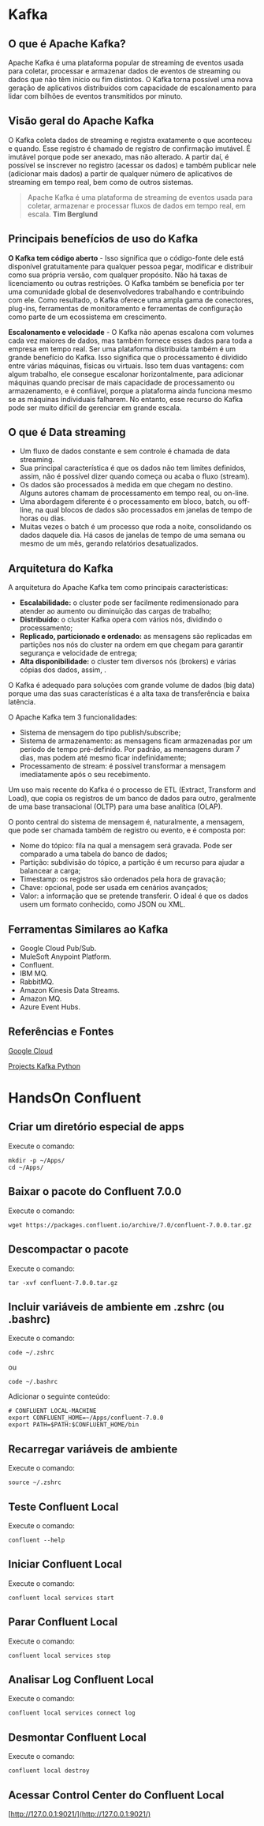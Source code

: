 # Kafka

## O que é Apache Kafka?

Apache Kafka é uma plataforma popular de streaming de eventos usada para coletar, processar e armazenar dados de eventos de streaming ou dados que não têm início ou fim distintos. O Kafka torna possível uma nova geração de aplicativos distribuídos com capacidade de escalonamento para lidar com bilhões de eventos transmitidos por minuto.

## Visão geral do Apache Kafka

O Kafka coleta dados de streaming e registra exatamente o que aconteceu e quando. Esse registro é chamado de registro de confirmação imutável. É imutável porque pode ser anexado, mas não alterado. A partir daí, é possível se inscrever no registro (acessar os dados) e também publicar nele (adicionar mais dados) a partir de qualquer número de aplicativos de streaming em tempo real, bem como de outros sistemas.

> Apache Kafka é uma plataforma de streaming de eventos usada para coletar, armazenar e processar fluxos de dados em tempo real, em escala. __Tim Berglund__

## Principais benefícios de uso do Kafka

**O Kafka tem código aberto** - Isso significa que o código-fonte dele está disponível gratuitamente para qualquer pessoa pegar, modificar e distribuir como sua própria versão, com qualquer propósito. Não há taxas de licenciamento ou outras restrições. O Kafka também se beneficia por ter uma comunidade global de desenvolvedores trabalhando e contribuindo com ele. Como resultado, o Kafka oferece uma ampla gama de conectores, plug-ins, ferramentas de monitoramento e ferramentas de configuração como parte de um ecossistema em crescimento.

**Escalonamento e velocidade** - O Kafka não apenas escalona com volumes cada vez maiores de dados, mas também fornece esses dados para toda a empresa em tempo real. Ser uma plataforma distribuída também é um grande benefício do Kafka. Isso significa que o processamento é dividido entre várias máquinas, físicas ou virtuais. Isso tem duas vantagens: com algum trabalho, ele consegue escalonar horizontalmente, para adicionar máquinas quando precisar de mais capacidade de processamento ou armazenamento, e é confiável, porque a plataforma ainda funciona mesmo se as máquinas individuais falharem. No entanto, esse recurso do Kafka pode ser muito difícil de gerenciar em grande escala.

## O que é Data streaming

- Um fluxo de dados constante e sem controle é chamada de data streaming.
- Sua principal característica é que os dados não tem limites definidos, assim, não é possível dizer quando começa ou acaba o fluxo (stream).
- Os dados são processados à medida em que chegam no destino. Alguns autores chamam de processamento em tempo real, ou on-line.
- Uma abordagem diferente é o processamento em bloco, batch, ou off-line, na qual blocos de dados são processados em janelas de tempo de horas ou dias.
- Muitas vezes o batch é um processo que roda a noite, consolidando os dados daquele dia. Há casos de janelas de tempo de uma semana ou mesmo de um mês, gerando relatórios desatualizados.

## Arquitetura do Kafka

A arquitetura do Apache Kafka tem como principais características:

- **Escalabilidade:** o cluster pode ser facilmente redimensionado para atender ao aumento ou diminuição das cargas de trabalho;
- **Distribuído:** o cluster Kafka opera com vários nós, dividindo o processamento;
- **Replicado, particionado e ordenado:** as mensagens são replicadas em partições nos nós do cluster na ordem em que chegam para garantir segurança e velocidade de entrega;
- **Alta disponibilidade:** o cluster tem diversos nós (brokers) e várias cópias dos dados, assim, .

O Kafka é adequado para soluções com grande volume de dados (big data) porque uma das suas características é a alta taxa de transferência e baixa latência.

O Apache Kafka tem 3 funcionalidades:

- Sistema de mensagem do tipo publish/subscribe;
- Sistema de armazenamento: as mensagens ficam armazenadas por um período de tempo pré-definido. Por padrão, as mensagens duram 7 dias, mas podem até mesmo ficar indefinidamente;
- Processamento de stream: é possível transformar a mensagem imediatamente após o seu recebimento.

Um uso mais recente do Kafka é o processo de ETL (Extract, Transform and Load), que copia os registros de um banco de dados para outro, geralmente de uma base transacional (OLTP) para uma base analítica (OLAP).

O ponto central do sistema de mensagem é, naturalmente, a mensagem, que pode ser chamada também de registro ou evento, e é composta por:

- Nome do tópico: fila na qual a mensagem será gravada. Pode ser comparado a uma tabela do banco de dados;
- Partição: subdivisão do tópico, a partição é um recurso para ajudar a balancear a carga;
- Timestamp: os registros são ordenados pela hora de gravação;
- Chave: opcional, pode ser usada em cenários avançados;
- Valor: a informação que se pretende transferir. O ideal é que os dados usem um formato conhecido, como JSON ou XML.

## Ferramentas Similares ao Kafka

- Google Cloud Pub/Sub.
- MuleSoft Anypoint Platform.
- Confluent.
- IBM MQ.
- RabbitMQ.
- Amazon Kinesis Data Streams.
- Amazon MQ.
- Azure Event Hubs.

## Referências e Fontes

[Google Cloud](https://cloud.google.com/learn/what-is-apache-kafka?hl=pt-br)

[Projects Kafka Python](https://github.com/topics/kafka-python?o=desc&s=updated)


# HandsOn Confluent

## Criar um diretório especial de apps

Execute o comando:

```shell
mkdir -p ~/Apps/
cd ~/Apps/
```

## Baixar o pacote do Confluent 7.0.0

Execute o comando:

```shell
wget https://packages.confluent.io/archive/7.0/confluent-7.0.0.tar.gz
```

## Descompactar o pacote

Execute o comando:

```shell
tar -xvf confluent-7.0.0.tar.gz
```

## Incluir variáveis de ambiente em .zshrc (ou .bashrc)

Execute o comando:

```shell
code ~/.zshrc
```

ou 

```shell
code ~/.bashrc
```

Adicionar o seguinte conteúdo:

```shell
# CONFLUENT LOCAL-MACHINE
export CONFLUENT_HOME=~/Apps/confluent-7.0.0
export PATH=$PATH:$CONFLUENT_HOME/bin
```

## Recarregar variáveis de ambiente

Execute o comando:

```shell
source ~/.zshrc
```

## Teste Confluent Local

Execute o comando:

```shell
confluent --help
```


## Iniciar Confluent Local

Execute o comando:

```shell
confluent local services start
```

## Parar Confluent Local

Execute o comando:

```shell
confluent local services stop
```

## Analisar Log Confluent Local

Execute o comando:

```shell
confluent local services connect log
```

## Desmontar Confluent Local

Execute o comando:

```shell
confluent local destroy
```

## Acessar Control Center do Confluent Local

[http://127.0.0.1:9021/](http://127.0.0.1:9021/)